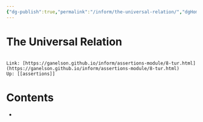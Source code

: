 ```yaml
---
{"dg-publish":true,"permalink":"/inform/the-universal-relation/","dgHomeLink":true,"dgPassFrontmatter":false}
---
```


# The Universal Relation
```ad-info

Link: [https://ganelson.github.io/inform/assertions-module/8-tur.html](https://ganelson.github.io/inform/assertions-module/8-tur.html)
Up: [[assertions]]
```

# Contents
- 